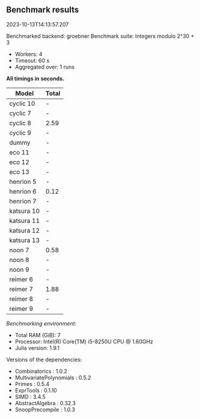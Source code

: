 ## Benchmark results

2023-10-13T14:13:57.207

Benchmarked backend: groebner
Benchmark suite: Integers modulo 2^30 + 3

- Workers: 4
- Timeout: 60 s
- Aggregated over: 1 runs

**All timings in seconds.**

|Model|Total|
|-----|---|
|cyclic 10| - |
|cyclic 7| - |
|cyclic 8|2.59|
|cyclic 9| - |
|dummy| - |
|eco 11| - |
|eco 12| - |
|eco 13| - |
|henrion 5| - |
|henrion 6|0.12|
|henrion 7| - |
|katsura 10| - |
|katsura 11| - |
|katsura 12| - |
|katsura 13| - |
|noon 7|0.58|
|noon 8| - |
|noon 9| - |
|reimer 6| - |
|reimer 7|1.88|
|reimer 8| - |
|reimer 9| - |

*Benchmarking environment:*

* Total RAM (GiB): 7
* Processor: Intel(R) Core(TM) i5-8250U CPU @ 1.60GHz
* Julia version: 1.9.1

Versions of the dependencies:

* Combinatorics : 1.0.2
* MultivariatePolynomials : 0.5.2
* Primes : 0.5.4
* ExprTools : 0.1.10
* SIMD : 3.4.5
* AbstractAlgebra : 0.32.3
* SnoopPrecompile : 1.0.3
